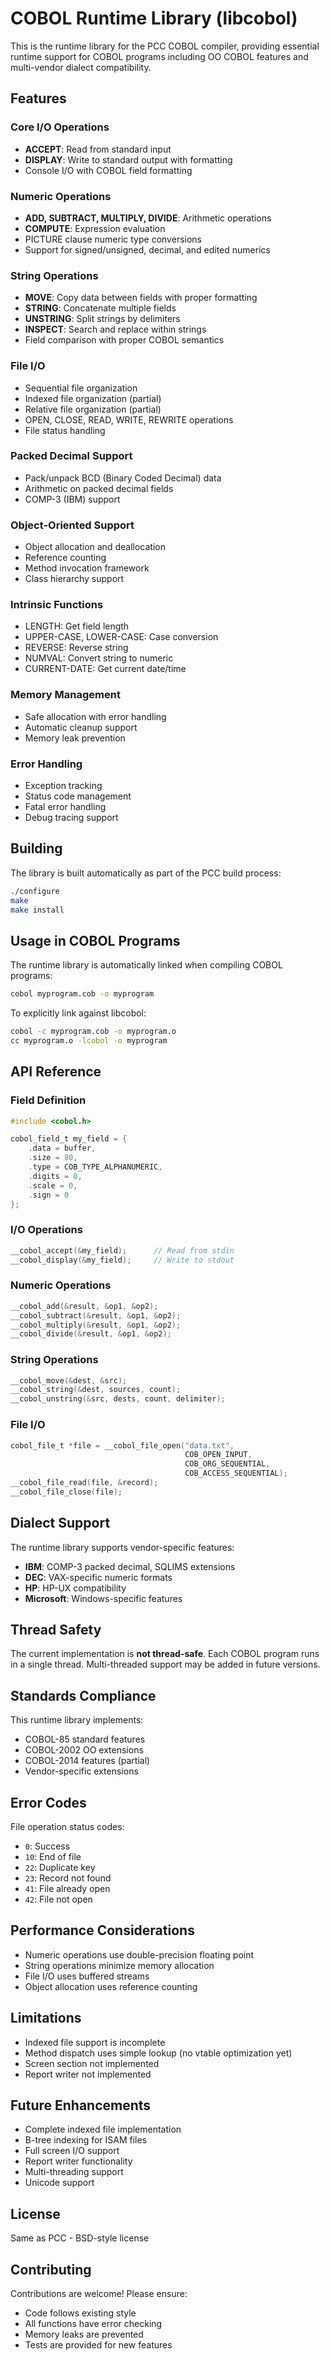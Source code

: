 # COBOL Runtime Library (libcobol)

This is the runtime library for the PCC COBOL compiler, providing essential runtime support for COBOL programs including OO COBOL features and multi-vendor dialect compatibility.

## Features

### Core I/O Operations
- **ACCEPT**: Read from standard input
- **DISPLAY**: Write to standard output with formatting
- Console I/O with COBOL field formatting

### Numeric Operations
- **ADD, SUBTRACT, MULTIPLY, DIVIDE**: Arithmetic operations
- **COMPUTE**: Expression evaluation
- PICTURE clause numeric type conversions
- Support for signed/unsigned, decimal, and edited numerics

### String Operations
- **MOVE**: Copy data between fields with proper formatting
- **STRING**: Concatenate multiple fields
- **UNSTRING**: Split strings by delimiters
- **INSPECT**: Search and replace within strings
- Field comparison with proper COBOL semantics

### File I/O
- Sequential file organization
- Indexed file organization (partial)
- Relative file organization (partial)
- OPEN, CLOSE, READ, WRITE, REWRITE operations
- File status handling

### Packed Decimal Support
- Pack/unpack BCD (Binary Coded Decimal) data
- Arithmetic on packed decimal fields
- COMP-3 (IBM) support

### Object-Oriented Support
- Object allocation and deallocation
- Reference counting
- Method invocation framework
- Class hierarchy support

### Intrinsic Functions
- LENGTH: Get field length
- UPPER-CASE, LOWER-CASE: Case conversion
- REVERSE: Reverse string
- NUMVAL: Convert string to numeric
- CURRENT-DATE: Get current date/time

### Memory Management
- Safe allocation with error handling
- Automatic cleanup support
- Memory leak prevention

### Error Handling
- Exception tracking
- Status code management
- Fatal error handling
- Debug tracing support

## Building

The library is built automatically as part of the PCC build process:

```bash
./configure
make
make install
```

## Usage in COBOL Programs

The runtime library is automatically linked when compiling COBOL programs:

```bash
cobol myprogram.cob -o myprogram
```

To explicitly link against libcobol:

```bash
cobol -c myprogram.cob -o myprogram.o
cc myprogram.o -lcobol -o myprogram
```

## API Reference

### Field Definition

```c
#include <cobol.h>

cobol_field_t my_field = {
    .data = buffer,
    .size = 80,
    .type = COB_TYPE_ALPHANUMERIC,
    .digits = 0,
    .scale = 0,
    .sign = 0
};
```

### I/O Operations

```c
__cobol_accept(&my_field);      // Read from stdin
__cobol_display(&my_field);     // Write to stdout
```

### Numeric Operations

```c
__cobol_add(&result, &op1, &op2);
__cobol_subtract(&result, &op1, &op2);
__cobol_multiply(&result, &op1, &op2);
__cobol_divide(&result, &op1, &op2);
```

### String Operations

```c
__cobol_move(&dest, &src);
__cobol_string(&dest, sources, count);
__cobol_unstring(&src, dests, count, delimiter);
```

### File I/O

```c
cobol_file_t *file = __cobol_file_open("data.txt",
                                       COB_OPEN_INPUT,
                                       COB_ORG_SEQUENTIAL,
                                       COB_ACCESS_SEQUENTIAL);
__cobol_file_read(file, &record);
__cobol_file_close(file);
```

## Dialect Support

The runtime library supports vendor-specific features:

- **IBM**: COMP-3 packed decimal, SQLIMS extensions
- **DEC**: VAX-specific numeric formats
- **HP**: HP-UX compatibility
- **Microsoft**: Windows-specific features

## Thread Safety

The current implementation is **not thread-safe**. Each COBOL program runs in a single thread. Multi-threaded support may be added in future versions.

## Standards Compliance

This runtime library implements:
- COBOL-85 standard features
- COBOL-2002 OO extensions
- COBOL-2014 features (partial)
- Vendor-specific extensions

## Error Codes

File operation status codes:
- `0`: Success
- `10`: End of file
- `22`: Duplicate key
- `23`: Record not found
- `41`: File already open
- `42`: File not open

## Performance Considerations

- Numeric operations use double-precision floating point
- String operations minimize memory allocation
- File I/O uses buffered streams
- Object allocation uses reference counting

## Limitations

- Indexed file support is incomplete
- Method dispatch uses simple lookup (no vtable optimization yet)
- Screen section not implemented
- Report writer not implemented

## Future Enhancements

- Complete indexed file implementation
- B-tree indexing for ISAM files
- Full screen I/O support
- Report writer functionality
- Multi-threading support
- Unicode support

## License

Same as PCC - BSD-style license

## Contributing

Contributions are welcome! Please ensure:
- Code follows existing style
- All functions have error checking
- Memory leaks are prevented
- Tests are provided for new features
